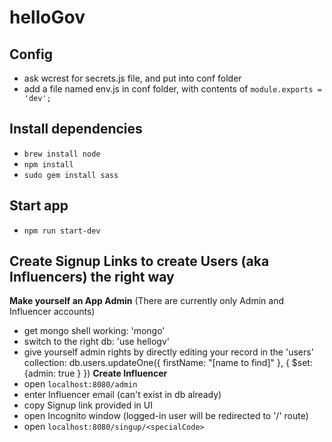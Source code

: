 # helloGov

## Config
- ask wcrest for secrets.js file, and put into conf folder
- add a file named env.js in conf folder, with contents of `module.exports = 'dev';`

## Install dependencies
- `brew install node`
- `npm install`
- `sudo gem install sass`

## Start app
- `npm run start-dev`


## Create Signup Links to create Users (aka Influencers) the right way
**Make yourself an App Admin**
(There are currently only Admin and Influencer accounts)
- get mongo shell working: 'mongo'
- switch to the right db: 'use hellogv'
- give yourself admin rights by directly editing your record in the 'users' collection: db.users.updateOne({ firstName: "[name to find]" }, { $set: {admin: true } })
**Create Influencer**
- open `localhost:8080/admin`
- enter Influencer email (can't exist in db already)
- copy Signup link provided in UI
- open Incognito window (logged-in user will be redirected to '/' route)
- open `localhost:8080/singup/<specialCode>`
